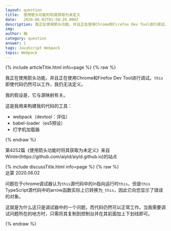 ```yaml
---
layout: question
title:  使用箭头功能时将其获取为未定义
date:   2020-06-02T01:58:20.000Z
description: 我正在使用箭头功能，并且正在使用Chrome和Firefox Dev Tool进行调试。this即使代码仍然可以工作，我仍无法定义。我的假设是，它与源...
img: 
author: 梅
category: question
answer: 1
tags: JavaScript Webpack
topic: Webpack
---
```

<div class="article-root">
  <div class="article">
    {% include articleTitle.html info=page %}
    {% raw %}
    <div class="article-content"><p><font style="vertical-align: inherit;"><font style="vertical-align: inherit;">我正在使用箭头功能，并且正在使用Chrome和Firefox Dev Tool进行调试。</font></font><code>this</code><font style="vertical-align: inherit;"><font style="vertical-align: inherit;">即使代码仍然可以工作，</font><font style="vertical-align: inherit;">我</font><font style="vertical-align: inherit;">仍无法定义。</font></font></p>

<p><font style="vertical-align: inherit;"><font style="vertical-align: inherit;">我的假设是，它与源映射有关。</font></font></p>

<p><font style="vertical-align: inherit;"><font style="vertical-align: inherit;">这是我用来构建我的代码的工具：</font></font></p>

<ul>
<li><font style="vertical-align: inherit;"><font style="vertical-align: inherit;">webpack（devtool：评估）</font></font></li>
<li><font style="vertical-align: inherit;"><font style="vertical-align: inherit;">babel-loader（es5预设）</font></font></li>
<li><font style="vertical-align: inherit;"><font style="vertical-align: inherit;">打字机加载器</font></font></li>
</ul></div>
    {% endraw %}
  </div>
  <p class="winter_mark">第4252篇《使用箭头功能时将其获取为未定义》来自Winter(https://github.com/aiyld/aiyld.github.io)的站点</p>
  <div class="discuss-wrapper">
    {% include discussTitle.html info=page %}
    {% raw %}
    <div class="discuss-item">
        <div class="discuss-parent">
          <div class="discuss-meta">
            <span class="discuss-user">达蒙</span>
            <span class="discuss-time">2020.06.02</span>
          </div>
          <div class="discuss-comment"><p><font style="vertical-align: inherit;"><font style="vertical-align: inherit;">问题在于chrome调试器认为</font></font><code>this</code><font style="vertical-align: inherit;"><font style="vertical-align: inherit;">源代码</font><font style="vertical-align: inherit;">中的</font><font style="vertical-align: inherit;">in指向运行时</font></font><code>this</code><font style="vertical-align: inherit;"><font style="vertical-align: inherit;">，但是</font></font><code>this</code><font style="vertical-align: inherit;"><font style="vertical-align: inherit;"> TypeScript源代码中的arrow函数实际上已转换为</font></font><code>_this</code><font style="vertical-align: inherit;"><font style="vertical-align: inherit;">，因此它向您显示了错误的对象。</font></font></p>

<p><font style="vertical-align: inherit;"><font style="vertical-align: inherit;">这就是为什么这只是调试器中的一个问题，而代码仍然可以正常工作。</font><font style="vertical-align: inherit;">当我需要调试问题所在的地方时，只需将其复制到控制台并在其前面加上下划线即可。</font></font></p></div>
        </div></div>
    {% endraw %}
  </div>
<div>
